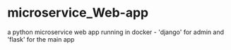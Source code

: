# microservice_Web-app
a python microservice web app running in docker - 'django' for admin and 'flask' for the main app
